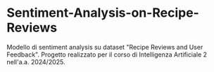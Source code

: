 # Sentiment-Analysis-on-Recipe-Reviews
Modello di sentiment analysis su dataset "Recipe Reviews and User Feedback". Progetto realizzato per il corso di Intelligenza Artificiale 2 nell'a.a. 2024/2025.
